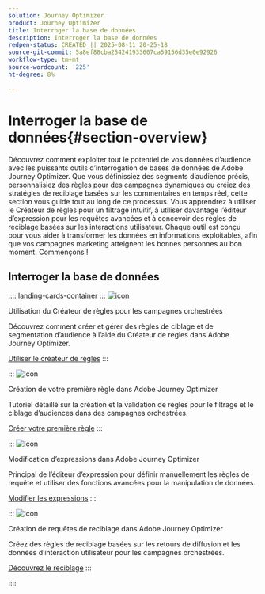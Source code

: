 ```yaml
---
solution: Journey Optimizer
product: Journey Optimizer
title: Interroger la base de données
description: Interroger la base de données
redpen-status: CREATED_||_2025-08-11_20-25-18
source-git-commit: 5a8ef88cba254241933607ca59156d35e0e92926
workflow-type: tm+mt
source-wordcount: '225'
ht-degree: 8%

---
```



# Interroger la base de données{#section-overview}

Découvrez comment exploiter tout le potentiel de vos données d’audience avec les puissants outils d’interrogation de bases de données de Adobe Journey Optimizer. Que vous définissiez des segments d’audience précis, personnalisiez des règles pour des campagnes dynamiques ou créiez des stratégies de reciblage basées sur les commentaires en temps réel, cette section vous guide tout au long de ce processus. Vous apprendrez à utiliser le Créateur de règles pour un filtrage intuitif, à utiliser davantage l’éditeur d’expression pour les requêtes avancées et à concevoir des règles de reciblage basées sur les interactions utilisateur. Chaque outil est conçu pour vous aider à transformer les données en informations exploitables, afin que vos campagnes marketing atteignent les bonnes personnes au bon moment. Commençons !

## Interroger la base de données

:::: landing-cards-container
:::
![icon](https://cdn.experienceleague.adobe.com/icons/list-check.svg?lang=fr)

Utilisation du Créateur de règles pour les campagnes orchestrées

Découvrez comment créer et gérer des règles de ciblage et de segmentation d’audience à l’aide du Créateur de règles dans Adobe Journey Optimizer.

[Utiliser le créateur de règles](../using/orchestrated/orchestrated-rule-builder.md)
:::

:::
![icon](https://cdn.experienceleague.adobe.com/icons/circle-play.svg?lang=fr)

Création de votre première règle dans Adobe Journey Optimizer

Tutoriel détaillé sur la création et la validation de règles pour le filtrage et le ciblage d’audiences dans des campagnes orchestrées.

[Créer votre première règle](../using/orchestrated/build-query.md)
:::

:::
![icon](https://cdn.experienceleague.adobe.com/icons/gear.svg?lang=fr)

Modification d’expressions dans Adobe Journey Optimizer

Principal de l’éditeur d’expression pour définir manuellement les règles de requête et utiliser des fonctions avancées pour la manipulation de données.

[Modifier les expressions](../using/orchestrated/edit-expressions.md)
:::

:::
![icon](https://cdn.experienceleague.adobe.com/icons/bullseye.svg?lang=fr)

Création de requêtes de reciblage dans Adobe Journey Optimizer

Créez des règles de reciblage basées sur les retours de diffusion et les données d’interaction utilisateur pour les campagnes orchestrées.

[Découvrez le reciblage](../using/orchestrated/retarget.md)
:::

::::
